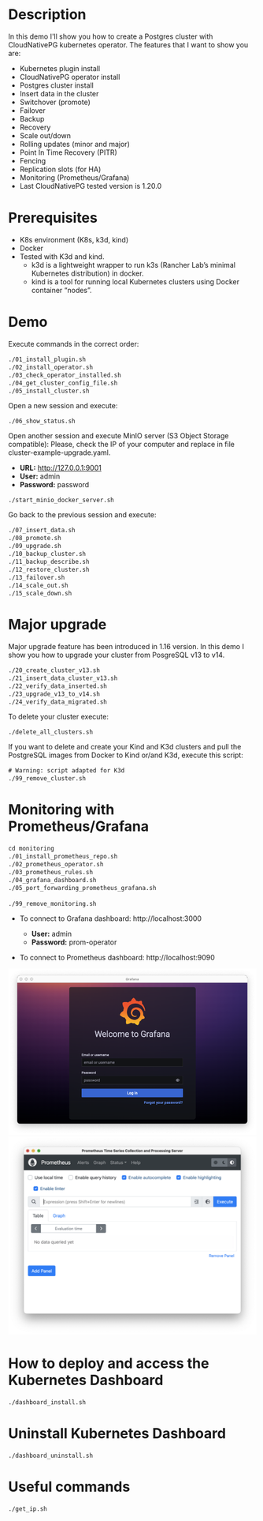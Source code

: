 # Description
In this demo I'll show you how to create a Postgres cluster with CloudNativePG kubernetes operator. The features that I want to show you are:
- Kubernetes plugin install
- CloudNativePG operator install
- Postgres cluster install
- Insert data in the cluster
- Switchover (promote)
- Failover
- Backup
- Recovery
- Scale out/down
- Rolling updates (minor and major)
- Point In Time Recovery (PITR)
- Fencing
- Replication slots (for HA)
- Monitoring (Prometheus/Grafana)
- Last CloudNativePG tested version is 1.20.0

# Prerequisites
- K8s environment (K8s, k3d, kind)
- Docker
- Tested with K3d and kind. 
  - k3d is a lightweight wrapper to run k3s (Rancher Lab’s minimal Kubernetes distribution) in docker.
  - kind is a tool for running local Kubernetes clusters using Docker container “nodes”.

# Demo
Execute commands in the correct order:
```
./01_install_plugin.sh
./02_install_operator.sh
./03_check_operator_installed.sh
./04_get_cluster_config_file.sh
./05_install_cluster.sh
```
Open a new session and execute:
```
./06_show_status.sh
```
Open another session and execute MinIO server (S3 Object Storage compatible):
Please, check the IP of your computer and replace in file cluster-example-upgrade.yaml.

- **URL:** http://127.0.0.1:9001
- **User:** admin
- **Password:** password
```
./start_minio_docker_server.sh
```
Go back to the previous session and execute:
```
./07_insert_data.sh
./08_promote.sh
./09_upgrade.sh
./10_backup_cluster.sh
./11_backup_describe.sh
./12_restore_cluster.sh
./13_failover.sh
./14_scale_out.sh
./15_scale_down.sh
```
# Major upgrade
Major upgrade feature has been introduced in 1.16 version.
In this demo I show you how to upgrade your cluster from PosgreSQL v13 to v14.
```
./20_create_cluster_v13.sh
./21_insert_data_cluster_v13.sh
./22_verify_data_inserted.sh
./23_upgrade_v13_to_v14.sh
./24_verify_data_migrated.sh
```

To delete your cluster execute:
```
./delete_all_clusters.sh
```

If you want to delete and create your Kind and K3d clusters and pull the PostgreSQL images from Docker to Kind or/and K3d, execute this script:
```
# Warning: script adapted for K3d
./99_remove_cluster.sh
```
# Monitoring with Prometheus/Grafana
```
cd monitoring
./01_install_prometheus_repo.sh
./02_prometheus_operator.sh
./03_prometheus_rules.sh
./04_grafana_dashboard.sh
./05_port_forwarding_prometheus_grafana.sh

./99_remove_monitoring.sh
```

- To connect to Grafana dashboard: http://localhost:3000
  - **User:** admin
  - **Password:** prom-operator

- To connect to Prometheus dashboard: http://localhost:9090

![](./images/grafana.png)
![](./images/prometheus.png)


# How to deploy and access the Kubernetes Dashboard
```
./dashboard_install.sh
```
# Uninstall Kubernetes Dashboard
```
./dashboard_uninstall.sh
```

# Useful commands
```
./get_ip.sh
```
